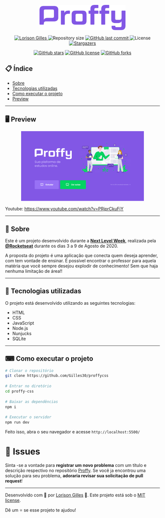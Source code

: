 <p align="center">
  <img src="./.github/logo.png" width="280" >
</p>

<p align="center">	
   <a href="https://www.linkedin.com/in/lorison-gilles/">
      <img alt="Lorison Gilles" src="https://img.shields.io/badge/-LorisonGilles-8257E5?style=flat&logo=Linkedin&logoColor=white" />
   </a>
  <img alt="Repository size" src="https://img.shields.io/github/repo-size/Gilles30/proffycss?color=774DD6">
  <a href="https://github.com/Gilles30/proffycss/commits/master">
    <img alt="GitHub last commit" src="https://img.shields.io/github/last-commit/Gilles30/proffycss?color=774DD6">
  </a> 
  <img alt="License" src="https://img.shields.io/badge/license-MIT-8257E5">
  <a href="https://github.com/Gilles30/proffycss/stargazers">
    <img alt="Stargazers" src="https://img.shields.io/github/stars/Gilles30/proffycss?color=8257E5&logo=github">
  </a>
</p>
<div align="center">

[![GitHub stars](https://img.shields.io/github/stars/Gilles30/proffycss)](https://github.com/Gilles30/proffycss/stargazers)<space> <space>[![GitHub license](https://img.shields.io/github/license/Gilles30/proffycss)](https://github.com/Gilles30/proffycss/blob/master/LICENSE)<space> <space>[![GitHub forks](https://img.shields.io/github/forks/Gilles30/proffycss)](https://github.com/Gilles30/proffycss/network)

</div>

## 📋 Índice

- [Sobre](#-Sobre)
- [Tecnologias utilizadas](#-Tecnologias-utilizadas)
- [Como executar o projeto](#-Como-executar-o-projeto)
- [Preview](#-Preview)

---

## 🖥 Preview 

<p align="center">
   <img src="./.github/web-landing.png" width="400px">
</p>

Youtube: https://www.youtube.com/watch?v=PRjprCkuFjY

---

## 📖 Sobre 

Este é um projeto desenvolvido durante a **[Next Level Week](https://nextlevelweek.com/)**, realizada pela **[@Rocketseat](https://github.com/Rocketseat)** durante os dias 3 a 9 de Agosto de 2020.

A proposta do projeto é uma aplicação que conecta quem deseja aprender, com tem vontade de ensinar. É possível encontrar o professor para aquela matéria que você sempre desejou explodir de conhecimento! Sem que haja nenhuma limitação de área!! 

--- 

## 🚀 Tecnologias utilizadas

O projeto está desenvolvido utilizando as seguintes tecnologias:

- HTML
- CSS
- JavaScript
- Node.js 
- Nunjucks 
- SQLite

--- 

## ⌨ Como executar o projeto

```bash
# Clonar o repositório
git clone https://github.com/Gilles30/proffycss

# Entrar no diretório
cd proffy-css

# Baixar as dependências
npm i

# Executar o servidor
npm run dev
```

Feito isso, abra o seu navegador e acesse `http://localhost:5500/`

# :bug: Issues

Sinta -se a vontade para **registrar um novo problema** com um título e descrição respectivo no repositório [Proffy](https://github.com/Gilles30/Proffycss/issues). Se você ja encontrou uma solução para seu problema, **adoraria revisar sua solicitação de pull request**!

---


Desenvolvido com 💜 por [Lorison Gilles](https://github.com/Gilles30) 🚀.
Este projeto está sob o  [MIT license](./LICENSE).

Dê um ⭐️ se esse projeto te ajudou!
